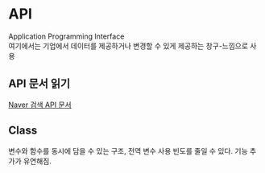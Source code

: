 # API
Application Programming Interface<br>
여기에서는 기업에서 데이터를 제공하거나 변경할 수 있게 제공하는 창구-느낌으로 사용

## API 문서 읽기
[Naver 검색 API 문서](https://developers.naver.com/docs/serviceapi/search/blog/blog.md#python)

## Class
변수와 함수를 동시에 담을 수 있는 구조, 전역 변수 사용 빈도를 줄일 수 있다. 기능 추가가 유연해짐.